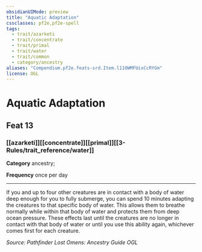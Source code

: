 ```yaml
---
obsidianUIMode: preview
title: "Aquatic Adaptation"
cssclasses: pf2e,pf2e-spell
tags:
  - trait/azarketi
  - trait/concentrate
  - trait/primal
  - trait/water
  - trait/common
  - category/ancestry
aliases: "Compendium.pf2e.feats-srd.Item.l11OWMFUixCcRYGm"
license: OGL
---
```

# Aquatic Adaptation
## Feat 13
### [[azarketi]][[concentrate]][[primal]][[3-Rules/trait_reference/water]]

**Category** ancestry; 




**Frequency** once per day

* * *

If you and up to four other creatures are in contact with a body of water deep enough for you to fully submerge, you can spend 10 minutes adapting the creatures to that specific body of water. This allows them to breathe normally while within that body of water and protects them from deep ocean pressure. These effects last until the creatures are no longer in contact with that body of water or until you use this ability again, whichever comes first for each creature.

*Source: Pathfinder Lost Omens: Ancestry Guide*
*OGL*